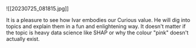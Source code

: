 ![[20230725_081815.jpg]]

It is a pleasure to see how Ivar embodies our Curious value. He will dig into topics and explain them in a fun and enlightening way. It doesn't matter if the topic is heavy data science like SHAP or why the colour "pink" doesn't actually exist. 